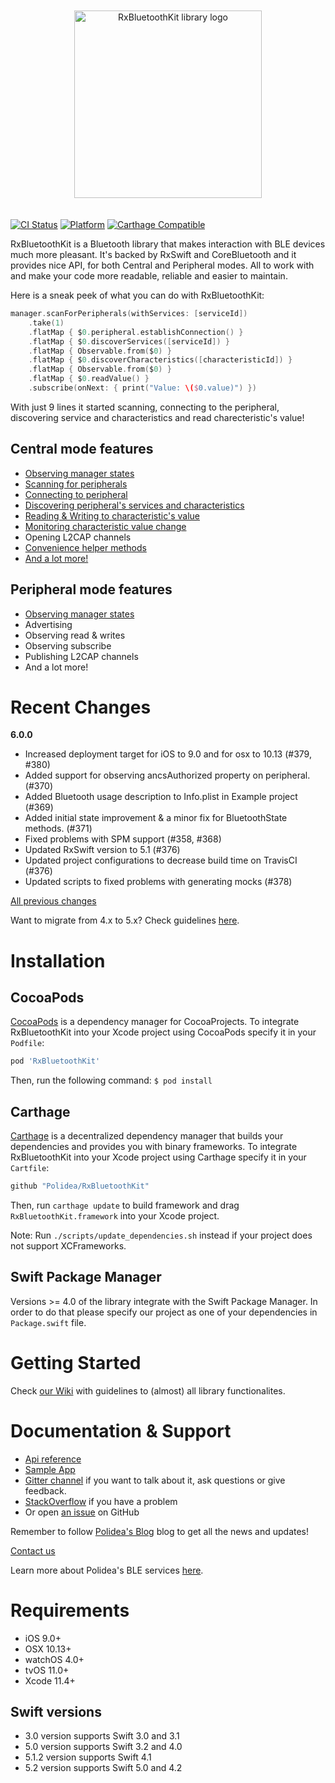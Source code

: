 <p align="center">
  <img
    alt="RxBluetoothKit library logo"
    src="site/rxbluetoothkit-logo.png"
    height="300"
    style="margin-top: 20px; margin-bottom: 20px;"
  />
</p>

[![CI Status](http://img.shields.io/travis/Polidea/RxBluetoothKit.svg?style=flat)](https://travis-ci.org/Polidea/RxBluetoothKit)
[![Platform](https://img.shields.io/cocoapods/p/RxBluetoothKit.svg?style=flat)](http://cocoapods.org/pods/RxBluetoothKit)
[![Carthage Compatible](https://img.shields.io/badge/Carthage-compatible-4BC51D.svg?style=flat)](https://github.com/Carthage/Carthage)

RxBluetoothKit is a Bluetooth library that makes interaction with BLE devices much more pleasant. It's backed by RxSwift and CoreBluetooth and it provides nice API, for both Central and Peripheral modes. All to work with and make your code more readable, reliable and easier to maintain. 

Here is a sneak peek of what you can do with RxBluetoothKit:
```swift
manager.scanForPeripherals(withServices: [serviceId])
    .take(1)
    .flatMap { $0.peripheral.establishConnection() }
    .flatMap { $0.discoverServices([serviceId]) }
    .flatMap { Observable.from($0) }
    .flatMap { $0.discoverCharacteristics([characteristicId]) }
    .flatMap { Observable.from($0) }
    .flatMap { $0.readValue() }
    .subscribe(onNext: { print("Value: \($0.value)") })
```
With just 9 lines it started scanning, connecting to the peripheral, discovering service and characteristics and read charecteristic's value!

## Central mode features

* [Observing manager states](https://github.com/Polidea/RxBluetoothKit/wiki/2.-Manager-State)
* [Scanning for peripherals](https://github.com/Polidea/RxBluetoothKit/wiki/3.-Scanning-peripherals)
* [Connecting to peripheral](https://github.com/Polidea/RxBluetoothKit/wiki/4.-Connecting-to-peripheral)
* [Discovering peripheral's services and characteristics](https://github.com/Polidea/RxBluetoothKit/wiki/5.-Discovering-services-&-characteristics)
* [Reading & Writing to characteristic's value](https://github.com/Polidea/RxBluetoothKit/wiki/6.-Reading-&-Writing-to-characteristic-value)
* [Monitoring characteristic value change](https://github.com/Polidea/RxBluetoothKit/wiki/7.-Monitoring-characteristic-value-change)
* Opening L2CAP channels
* [Convenience helper methods](https://github.com/Polidea/RxBluetoothKit/wiki/8.-Convenience-helper-methods)
* [And a lot more!](https://github.com/Polidea/RxBluetoothKit/wiki/9.-Other-functionalities)


## Peripheral mode features

* [Observing manager states](https://github.com/Polidea/RxBluetoothKit/wiki/2.-Manager-State)
* Advertising
* Observing read & writes
* Observing subscribe
* Publishing L2CAP channels
* And a lot more!

# Recent Changes

**6.0.0**

* Increased deployment target for iOS to 9.0 and for osx to 10.13 (#379, #380)
* Added support for observing ancsAuthorized property on peripheral. (#370)
* Added Bluetooth usage description to Info.plist in Example project (#369)
* Added initial state improvement & a minor fix for BluetoothState methods. (#371)
* Fixed problems with SPM support (#358, #368)
* Updated RxSwift version to 5.1 (#376)
* Updated project configurations to decrease build time on TravisCI (#376)
* Updated scripts to fixed problems with generating mocks (#378)

[All previous changes](CHANGELOG.md)

Want to migrate from 4.x to 5.x? Check guidelines [here](https://github.com/Polidea/RxBluetoothKit/wiki/Migrating-to-5.x).

# Installation

## CocoaPods
[CocoaPods](http://cocoapods.org) is a dependency manager for CocoaProjects.
To integrate RxBluetoothKit into your Xcode project using CocoaPods specify it in your `Podfile`:
```ruby
pod 'RxBluetoothKit'
```
Then, run the following command:
`$ pod install`

## Carthage

[Carthage](https://github.com/Carthage/Carthage) is a decentralized dependency manager that builds your dependencies and provides you with binary frameworks.
To integrate RxBluetoothKit into your Xcode project using Carthage  specify it in your `Cartfile`:
```swift
github "Polidea/RxBluetoothKit"
```
Then, run `carthage update` to build framework and drag `RxBluetoothKit.framework` into your Xcode project.

Note: Run `./scripts/update_dependencies.sh` instead if your project does not support XCFrameworks.

## Swift Package Manager

Versions >= 4.0 of the library integrate with the Swift Package Manager. In order to do that please specify our project as one of your dependencies in `Package.swift` file.

# Getting Started

Check [our Wiki](https://github.com/Polidea/RxBluetoothKit/wiki) with guidelines to (almost) all library functionalites.

# Documentation & Support

* [Api reference](https://polidea.github.io/RxBluetoothKit/)
* [Sample App](https://github.com/Polidea/RxBluetoothKit/tree/master/ExampleApp)
* [Gitter channel](https://gitter.im/RxBLELibraries/RxBluetoothKit?utm_source=share-link&utm_medium=link&utm_campaign=share-link) if you want to talk about it, ask questions or give feedback.
* [StackOverflow](http://stackoverflow.com/questions/tagged/rxiosble?sort=active) if you have a problem
* Or open [an issue](https://github.com/Polidea/RxBluetoothKit/issues/new) on GitHub

Remember to follow [Polidea's Blog](https://www.polidea.com/blog/RxBluetoothKit_The_most_simple_way_to_code_BLE_devices/?utm_source=Github&utm_medium=Npaid&utm_campaign=Blog&utm_term=Article&utm_content=GH_NOP_BLG_ART_BLD01) blog to get all the news and updates!

[Contact us](https://www.polidea.com/project/?utm_source=Github&utm_medium=Npaid&utm_campaign=Kontakt&utm_term=Code&utm_content=GH_NOP_KKT_COD_RBK001)

Learn more about Polidea's BLE services [here](https://www.polidea.com/services/ble/?utm_source=Github&utm_medium=Npaid&utm_campaign=Tech_BLE&utm_term=Code&utm_content=GH_NOP_BLE_COD_RBK001).

# Requirements

- iOS 9.0+
- OSX 10.13+
- watchOS 4.0+
- tvOS 11.0+
- Xcode 11.4+

## Swift versions
* 3.0 version supports Swift 3.0 and 3.1
* 5.0 version supports Swift 3.2 and 4.0
* 5.1.2 version supports Swift 4.1
* 5.2 version supports Swift 5.0 and 4.2
